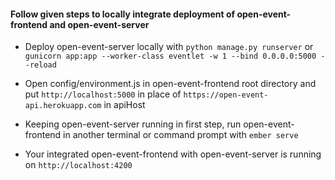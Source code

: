 #### Follow given steps to locally integrate deployment of open-event-frontend and open-event-server

- Deploy open-event-server locally with `python manage.py runserver` or `gunicorn app:app --worker-class eventlet -w 1 --bind 0.0.0.0:5000 --reload
`

- Open config/environment.js in open-event-frontend root directory and put `http://localhost:5000` in place of `https://open-event-api.herokuapp.com` in apiHost

- Keeping open-event-server running in first step, run open-event-frontend in another terminal or command prompt with `ember serve`

- Your integrated open-event-frontend with open-event-server is running on `http://localhost:4200`
